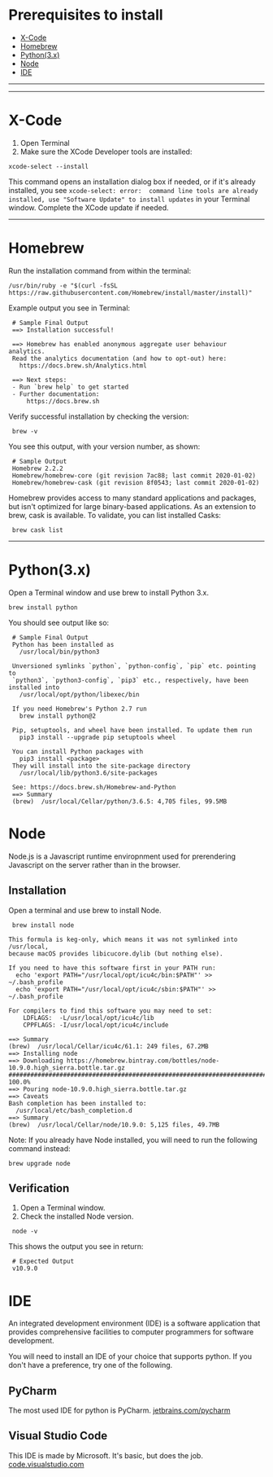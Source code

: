 # Prerequisites to install

<!--ts-->
   * [X-Code](#X-Code)
   * [Homebrew](#Homebrew)
   * [Python(3.x)](#Python(3.x))
   * [Node](#Node)
   * [IDE](#IDE)
<!--te-->

---
---

# X-Code
  1. Open Terminal
  2. Make sure the XCode Developer tools are installed:
  ```
  xcode-select --install
  ```
  This command opens an installation dialog box if needed, or if it's already installed, you see `xcode-select: error: 
  command line tools are already installed, use "Software Update" to install updates` in your Terminal window. Complete the XCode update if needed.

---

# Homebrew
Run the installation command from within the terminal:

``` 
/usr/bin/ruby -e "$(curl -fsSL https://raw.githubusercontent.com/Homebrew/install/master/install)"
```

Example output you see in Terminal:

```
 # Sample Final Output
 ==> Installation successful!

 ==> Homebrew has enabled anonymous aggregate user behaviour analytics.
 Read the analytics documentation (and how to opt-out) here:
   https://docs.brew.sh/Analytics.html

 ==> Next steps:
 - Run `brew help` to get started
 - Further documentation:
     https://docs.brew.sh
```

Verify successful installation by checking the version:
```
 brew -v
```

You see this output, with your version number, as shown:

```
 # Sample Output
 Homebrew 2.2.2
 Homebrew/homebrew-core (git revision 7ac88; last commit 2020-01-02)
 Homebrew/homebrew-cask (git revision 8f0543; last commit 2020-01-02)
```

Homebrew provides access to many standard applications and packages, but isn't optimized for large binary-based applications. As an extension to brew, cask is available. To validate, you can list installed Casks:
```
 brew cask list
```

---

# Python(3.x)

Open a Terminal window and use brew to install Python 3.x.

```
brew install python
```

You should see output like so:

```
 # Sample Final Output
 Python has been installed as
   /usr/local/bin/python3

 Unversioned symlinks `python`, `python-config`, `pip` etc. pointing to
 `python3`, `python3-config`, `pip3` etc., respectively, have been installed into
   /usr/local/opt/python/libexec/bin

 If you need Homebrew's Python 2.7 run
   brew install python@2

 Pip, setuptools, and wheel have been installed. To update them run
   pip3 install --upgrade pip setuptools wheel

 You can install Python packages with
   pip3 install <package>
 They will install into the site-package directory
   /usr/local/lib/python3.6/site-packages

 See: https://docs.brew.sh/Homebrew-and-Python
 ==> Summary
 (brew)  /usr/local/Cellar/python/3.6.5: 4,705 files, 99.5MB
 ```
# Node
Node.js is a Javascript runtime enviropnment used for prerendering Javascript on the server rather than in the browser.

## Installation
Open a terminal and use brew to install Node.

```
 brew install node
 ```
 
 ```
 This formula is keg-only, which means it was not symlinked into /usr/local,
 because macOS provides libicucore.dylib (but nothing else).

 If you need to have this software first in your PATH run:
   echo 'export PATH="/usr/local/opt/icu4c/bin:$PATH"' >> ~/.bash_profile
   echo 'export PATH="/usr/local/opt/icu4c/sbin:$PATH"' >> ~/.bash_profile

 For compilers to find this software you may need to set:
     LDFLAGS:  -L/usr/local/opt/icu4c/lib
     CPPFLAGS: -I/usr/local/opt/icu4c/include
     
 ==> Summary
 (brew)  /usr/local/Cellar/icu4c/61.1: 249 files, 67.2MB
 ==> Installing node
 ==> Downloading https://homebrew.bintray.com/bottles/node-10.9.0.high_sierra.bottle.tar.gz
 ######################################################################## 100.0%
 ==> Pouring node-10.9.0.high_sierra.bottle.tar.gz
 ==> Caveats
 Bash completion has been installed to:
   /usr/local/etc/bash_completion.d
 ==> Summary
 (brew)  /usr/local/Cellar/node/10.9.0: 5,125 files, 49.7MB
 ```
 
Note: If you already have Node installed, you will need to run the following command instead: 
```
brew upgrade node
```

## Verification
1. Open a Terminal window.
2. Check the installed Node version.
```
 node -v
```

This shows the output you see in return:
```
 # Expected Output
 v10.9.0
``` 

# IDE
An integrated development environment (IDE) is a software application that provides comprehensive facilities to computer programmers for software development.

You will need to install an IDE of your choice that supports python. If you don't have a preference, try one of the following.

## PyCharm
The most used IDE for python is PyCharm.
[jetbrains.com/pycharm](https://www.jetbrains.com/pycharm/)

## Visual Studio Code
This IDE is made by Microsoft. It's basic, but does the job.
[code.visualstudio.com](https://code.visualstudio.com/)
